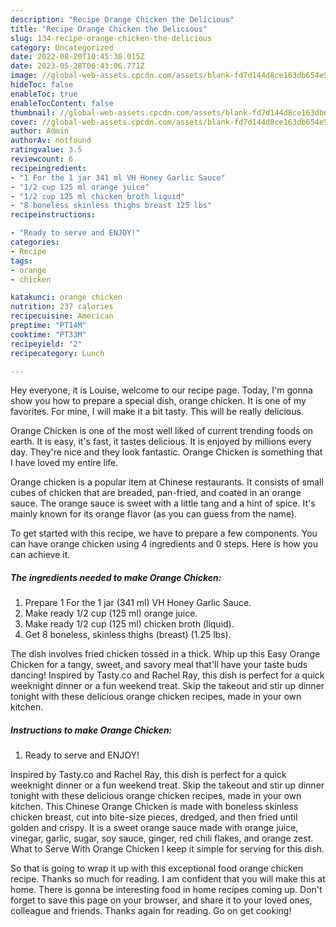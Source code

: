 ```yaml
---
description: "Recipe Orange Chicken the Delicious"
title: "Recipe Orange Chicken the Delicious"
slug: 134-recipe-orange-chicken-the-delicious
category: Uncategorized
date: 2022-08-20T10:45:38.015Z
date: 2023-05-28T06:43:06.771Z
image: //global-web-assets.cpcdn.com/assets/blank-fd7d144d8ce163db654e5a02c40b08a2775adb7897d16e4062681dc7e1b2800f.png
hideToc: false
enableToc: true
enableTocContent: false
thumbnail: //global-web-assets.cpcdn.com/assets/blank-fd7d144d8ce163db654e5a02c40b08a2775adb7897d16e4062681dc7e1b2800f.png
cover: //global-web-assets.cpcdn.com/assets/blank-fd7d144d8ce163db654e5a02c40b08a2775adb7897d16e4062681dc7e1b2800f.png
author: Admin
authorAv: notfound
ratingvalue: 3.5
reviewcount: 6
recipeingredient:
- "1 For the 1 jar 341 ml VH Honey Garlic Sauce"
- "1/2 cup 125 ml orange juice"
- "1/2 cup 125 ml chicken broth liquid"
- "8 boneless skinless thighs breast 125 lbs"
recipeinstructions:

- "Ready to serve and ENJOY!"
categories:
- Recipe
tags:
- orange
- chicken

katakunci: orange chicken 
nutrition: 237 calories
recipecuisine: American
preptime: "PT14M"
cooktime: "PT33M"
recipeyield: "2"
recipecategory: Lunch

---
```



Hey everyone, it is Louise, welcome to our recipe page. Today, I'm gonna show you how to prepare a special dish, orange chicken. It is one of my favorites. For mine, I will make it a bit tasty. This will be really delicious.

Orange Chicken is one of the most well liked of current trending foods on earth. It is easy, it's fast, it tastes delicious. It is enjoyed by millions every day. They're nice and they look fantastic. Orange Chicken is something that I have loved my entire life.

Orange chicken is a popular item at Chinese restaurants. It consists of small cubes of chicken that are breaded, pan-fried, and coated in an orange sauce. The orange sauce is sweet with a little tang and a hint of spice. It&#39;s mainly known for its orange flavor (as you can guess from the name).


To get started with this recipe, we have to prepare a few components. You can have orange chicken using 4 ingredients and 0 steps. Here is how you can achieve it.

<!--inarticleads1-->

##### The ingredients needed to make Orange Chicken:

1. Prepare 1 For the 1 jar (341 ml) VH Honey Garlic Sauce.
1. Make ready 1/2 cup (125 ml) orange juice.
1. Make ready 1/2 cup (125 ml) chicken broth (liquid).
1. Get 8 boneless, skinless thighs (breast) (1.25 lbs).


The dish involves fried chicken tossed in a thick. Whip up this Easy Orange Chicken for a tangy, sweet, and savory meal that&#39;ll have your taste buds dancing! Inspired by Tasty.co and Rachel Ray, this dish is perfect for a quick weeknight dinner or a fun weekend treat. Skip the takeout and stir up dinner tonight with these delicious orange chicken recipes, made in your own kitchen. 

<!--inarticleads2-->

##### Instructions to make Orange Chicken:


1. Ready to serve and ENJOY!

Inspired by Tasty.co and Rachel Ray, this dish is perfect for a quick weeknight dinner or a fun weekend treat. Skip the takeout and stir up dinner tonight with these delicious orange chicken recipes, made in your own kitchen. This Chinese Orange Chicken is made with boneless skinless chicken breast, cut into bite-size pieces, dredged, and then fried until golden and crispy. It is a sweet orange sauce made with orange juice, vinegar, garlic, sugar, soy sauce, ginger, red chili flakes, and orange zest. What to Serve With Orange Chicken I keep it simple for serving for this dish. 

So that is going to wrap it up with this exceptional food orange chicken recipe. Thanks so much for reading. I am confident that you will make this at home. There is gonna be interesting food in home recipes coming up. Don't forget to save this page on your browser, and share it to your loved ones, colleague and friends. Thanks again for reading. Go on get cooking!
